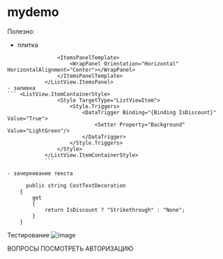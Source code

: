 # mydemo
Полезно:
- плитка 
``` <ListView.ItemsPanel>
                <ItemsPanelTemplate>
                    <WrapPanel Orientation="Horizontal" HorizontalAlignment="Center"></WrapPanel>
                </ItemsPanelTemplate>
            </ListView.ItemsPanel>
- заливка
``` <ListView.ItemContainerStyle>
                <Style TargetType="ListViewItem">
                    <Style.Triggers>
                        <DataTrigger Binding="{Binding IsDiscount}" Value="True">
                            <Setter Property="Background" Value="LightGreen"/>
                        </DataTrigger>
                    </Style.Triggers>
                </Style>
            </ListView.ItemContainerStyle>  
            ```
        
- зачеркивание текста
```
<StackPanel Orientation="Horizontal">
                                <TextBlock TextDecorations="{Binding CostTextDecoration}" Text ="{Binding Cost, StringFormat={}{0:N0}}"  Margin="5 5 5 15"  FontSize="20"></TextBlock>
                                <TextBlock Text ="{Binding CostDis, StringFormat={}{0:N0} рублей}"  Margin="5 5 5 15"  FontSize="20"></TextBlock>
                                <TextBlock Text ="{Binding DurationInMinutes, StringFormat={}за {0} минут }" Margin="5 5 5 15" FontSize="20" ></TextBlock>
                            </StackPanel>
                            
          public string CostTextDecoration
        {
            get
            {
                return IsDiscount ? "Strikethrough" : "None";
            }
        }

Тестирование
![image](https://user-images.githubusercontent.com/52165649/162692770-4988b1f9-0570-490b-90f0-10331ab6866c.png)

 ВОПРОСЫ
 ПОСМОТРЕТЬ АВТОРИЗАЦИЮ
